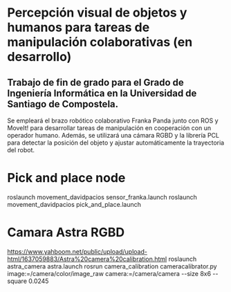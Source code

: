 # Percepción visual de objetos y humanos para tareas de manipulación colaborativas (en desarrollo)

## Trabajo de fin de grado para el Grado de Ingeniería Informática en la Universidad de Santiago de Compostela.

Se empleará el brazo robótico colaborativo Franka Panda junto con ROS y MoveIt! para desarrollar tareas de manipulación en cooperación con un operador humano. Además, se utilizará una cámara RGBD y la librería PCL para detectar la posición del objeto y ajustar automáticamente la trayectoria del robot.

# Pick and place node
roslaunch movement_davidpacios sensor_franka.launch
roslaunch movement_davidpacios pick_and_place.launch

# Camara Astra RGBD
https://www.yahboom.net/public/upload/upload-html/1637059883/Astra%20camera%20calibration.html
roslaunch astra_camera astra.launch
rosrun camera_calibration cameracalibrator.py image:=/camera/color/image_raw camera:=/camera/camera --size 8x6 --square 0.0245


